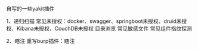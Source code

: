 自写的一些yakit插件

1、递归扫描
常见未授权：docker、swagger、springboot未授权、druid未授权、Kibana未授权、CouchDB未授权
目录浏览
常见敏感文件
常见组件指纹探测

2、瞎注
重写burp插件：瞎注
